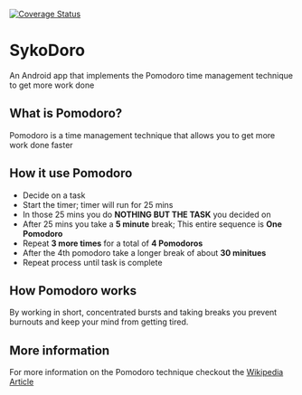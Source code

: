 [![Coverage Status](https://coveralls.io/repos/SykoTheKiD/sykodoro/badge.svg?branch=master&service=bitbucket)](https://coveralls.io/bitbucket/SykoTheKiD/sykodoro?branch=master)

# SykoDoro
An Android app that implements the Pomodoro time management technique to get more work done

## What is Pomodoro?
Pomodoro is a time management technique that allows you to get more work done faster

## How it use Pomodoro
  * Decide on a task
  * Start the timer; timer will run for 25 mins
  * In those 25 mins you do **NOTHING BUT THE TASK** you decided on
  * After 25 mins you take a **5 minute** break; This entire sequence is **One Pomodoro**
  * Repeat **3 more times** for a total of **4 Pomodoros**
  * After the 4th pomodoro take a longer break of about **30 minitues**
  * Repeat process until task is complete
  
## How Pomodoro works

By working in short, concentrated bursts and taking breaks you prevent burnouts and keep your mind from getting tired.

## More information

For more information on the Pomodoro technique checkout the [Wikipedia Article](https://en.wikipedia.org/wiki/Pomodoro_Technique)

